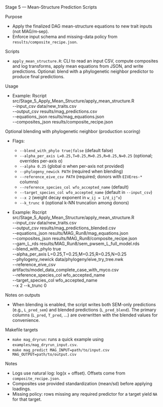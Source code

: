 Stage 5 — Mean-Structure Prediction Scripts

Purpose
- Apply the finalized DAG mean-structure equations to new trait inputs (not MAG/m‑sep).
- Enforce input schema and missing-data policy from `results/composite_recipe.json`.

Scripts
- `apply_mean_structure.R`: CLI to read an input CSV, compute composites and log transforms, apply mean equations from JSON, and write predictions. Optional: blend with a phylogenetic neighbor predictor to produce final predictions.

Usage
- Example:
  Rscript src/Stage_5_Apply_Mean_Structure/apply_mean_structure.R \
    --input_csv data/new_traits.csv \
    --output_csv results/mag_predictions.csv \
    --equations_json results/mag_equations.json \
    --composites_json results/composite_recipe.json

Optional blending with phylogenetic neighbor (production scoring)
- Flags:
  - `--blend_with_phylo true|false` (default false)
  - `--alpha_per_axis L=0.25,T=0.25,M=0.25,R=0.25,N=0.25` (optional; overrides per-axis α)
  - `--alpha 0.25` (global α when per-axis not provided)
  - `--phylogeny_newick PATH` (required when blending)
  - `--reference_eive_csv PATH` (required; donors with `EIVEres-*` columns)
  - `--reference_species_col wfo_accepted_name` (default)
  - `--target_species_col wfo_accepted_name` (default in `--input_csv`)
  - `--x 2` (weight decay exponent in `w_ij = 1/d_ij^x`)
  - `--k_trunc 0` (optional k-NN truncation among donors)

- Example:
  Rscript src/Stage_5_Apply_Mean_Structure/apply_mean_structure.R \
    --input_csv data/new_traits.csv \
    --output_csv results/mag_predictions_blended.csv \
    --equations_json results/MAG_Run8/mag_equations.json \
    --composites_json results/MAG_Run8/composite_recipe.json \
    --gam_L_rds results/MAG_Run8/sem_pwsem_L_full_model.rds \
    --blend_with_phylo true \
    --alpha_per_axis L=0.25,T=0.25,M=0.25,R=0.25,N=0.25 \
    --phylogeny_newick data/phylogeny/eive_try_tree.nwk \
    --reference_eive_csv artifacts/model_data_complete_case_with_myco.csv \
    --reference_species_col wfo_accepted_name \
    --target_species_col wfo_accepted_name \
    --x 2 --k_trunc 0

Notes on outputs
- When blending is enabled, the script writes both SEM-only predictions (e.g., `L_pred_sem`) and blended predictions (`L_pred_blend`). The primary columns (`L_pred`, `T_pred`, …) are overwritten with the blended values for convenience.

Makefile targets
- `make mag_dryrun`: runs a quick example using `examples/mag_dryrun_input.csv`.
- `make mag_predict MAG_INPUT=path/to/input.csv MAG_OUTPUT=path/to/output.csv`

Notes
- Logs use natural log: log(x + offset). Offsets come from `composite_recipe.json`.
- Composites use provided standardization (mean/sd) before applying loadings.
- Missing policy: rows missing any required predictor for a target yield `NA` for that target.
